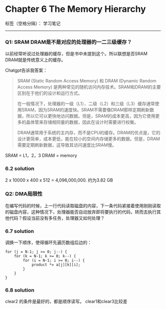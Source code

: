 # Chapter 6 The Memory Hierarchy

标签（空格分隔）： 学习笔记

---


### Q1: SRAM DRAM是不是对应的处理器的一二三级缓存？

以前经常听说过处理器的缓存，但是书中未提到这个。所以联想是否SRAM DRAM就是传统意义上的缓存。

Chatgpt告诉我答案：

> SRAM (Static Random Access Memory) 和 DRAM (Dynamic Random Access
> Memory) 是两种常见的随机访问内存技术。SRAM和DRAM的主要区别在于他们的设计和运行方式。
> 
> 在一般情况下，处理器的一级（L1）、二级（L2）和三级（L3）缓存通常使用SRAM，因为SRAM的速度快。SRAM不需要像DRAM那样定期刷新数据，所以它可以更快地访问数据。但是，SRAM的成本更高，因为它使用更多的晶体管来存储相同量的数据，因此在设计时需要进行权衡。
> 
> DRAM通常用于系统的主内存，而不是CPU的缓存。DRAM的优点是，它的设计更简单，成本更低，能在较小的空间内存储更多的数据。但是，DRAM需要定期刷新数据，这导致其访问速度比SRAM慢。

SRAM = L1，2，3
DRAM = memory

### 6.2 solution

2 x 10000 x 400 x 512 = 4,096,000,000.
约为3.82 GB

### Q2: DMA局限性
在编写代码的时候，上一行代码读取磁盘的内容，下一条代码紧接着使用刚刚读取的磁盘内容，这种情况下，处理器能否自动放弃即将要执行的代码，转而去执行其他代码？假设当前没有多任务，处理器又如何处理？

### 6.7 solution
调换一下顺序，使得循环先遍历数组后边的：

    for (j = N-1; j >= 0; j--) {
        for (k = N-1; k >= 0; k--) {
            for (i = N-1; i >= 0; i--) {
                product *= a[j][k][i];
            }
        }
    }

### 6.8 solution
clear2 的条件是最好的，都是顺序读写。
clear1和clear3比较差










